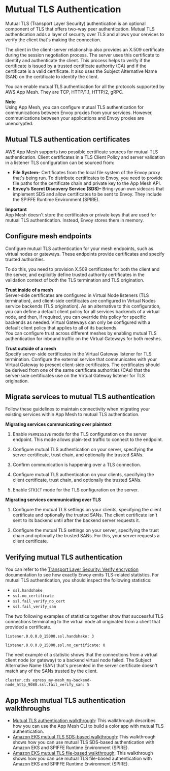 # Mutual TLS Authentication<a name="mutual-tls"></a>

Mutual TLS \(Transport Layer Security\) authentication is an optional component of TLS that offers two\-way peer authentication\. Mutual TLS authentication adds a layer of security over TLS and allows your services to verify the client that's making the connection\.

The client in the client\-server relationship also provides an X\.509 certificate during the session negotiation process\. The server uses this certificate to identify and authenticate the client\. This process helps to verify if the certificate is issued by a trusted certificate authority \(CA\) and if the certificate is a valid certificate\. It also uses the Subject Alternative Name \(SAN\) on the certificate to identify the client\. 

You can enable mutual TLS authentication for all the protocols supported by AWS App Mesh\. They are TCP, HTTP/1\.1, HTTP/2, gRPC\.

**Note**  
Using App Mesh, you can configure mutual TLS authentication for communications between Envoy proxies from your services\. However, communications between your applications and Envoy proxies are unencrypted\.

## Mutual TLS authentication certificates<a name="mtls-certificates"></a>

AWS App Mesh supports two possible certificate sources for mutual TLS authentication\. Client certificates in a TLS Client Policy and server validation in a listener TLS configuration can be sourced from:
+ **File System–** Certificates from the local file system of the Envoy proxy that's being run\. To distribute certificates to Envoy, you need to provide file paths for the certificate chain and private key to the App Mesh API\.
+ **Envoy’s Secret Discovery Service \(SDS\)–** Bring\-your\-own sidecars that implement SDS and allow certificates to be sent to Envoy\. They include the SPIFFE Runtime Environment \(SPIRE\)\. 

**Important**  
App Mesh doesn't store the certificates or private keys that are used for mutual TLS authentication\. Instead, Envoy stores them in memory\.

## Configure mesh endpoints<a name="mtls-configure-mesh-endpoints"></a>

Configure mutual TLS authentication for your mesh endpoints, such as virtual nodes or gateways\. These endpoints provide certificates and specify trusted authorities\.

To do this, you need to provision X\.509 certificates for both the client and the server, and explicitly define trusted authority certificates in the validation context of both the TLS termination and TLS origination\.

**Trust inside of a mesh**  
Server\-side certificates are configured in Virtual Node listeners \(TLS termination\), and client\-side certificates are configured in Virtual Nodes service backends \(TLS origination\)\. As an alternative to this configuration, you can define a default client policy for all services backends of a virtual node, and then, if required, you can override this policy for specific backends as needed\. Virtual Gateways can only be configured with a default client policy that applies to all of its backends\.  
You can configure trust across different meshes by enabling mutual TLS authentication for inbound traffic on the Virtual Gateways for both meshes\.

**Trust outside of a mesh**  
Specify server\-side certificates in the Virtual Gateway listener for TLS termination\. Configure the external service that communicates with your Virtual Gateway to present client\-side certificates\. The certificates should be derived from one of the same certificate authorities \(CAs\) that the server\-side certificates use on the Virtual Gateway listener for TLS origination\.

## Migrate services to mutual TLS authentication<a name="mtls-migrating-services"></a>

Follow these guidelines to maintain connectivity when migrating your existing services within App Mesh to mutual TLS authentication\.

**Migrating services communicating over plaintext**

1. Enable `PERMISSIVE` mode for the TLS configuration on the server endpoint\. This mode allows plain\-text traffic to connect to the endpoint\.

1. Configure mutual TLS authentication on your server, specifying the server certificate, trust chain, and optionally the trusted SANs\.

1. Confirm communication is happening over a TLS connection\.

1. Configure mutual TLS authentication on your clients, specifying the client certificate, trust chain, and optionally the trusted SANs\.

1. Enable `STRICT` mode for the TLS configuration on the server\.

**Migrating services communicating over TLS**

1. Configure the mutual TLS settings on your clients, specifying the client certificate and optionally the trusted SANs\. The client certificate isn't sent to its backend until after the backend server requests it\.

1. Configure the mutual TLS settings on your server, specifying the trust chain and optionally the trusted SANs\. For this, your server requests a client certificate\.

## Verifying mutual TLS authentication<a name="mtls-verification"></a>

You can refer to the [Transport Layer Security: Verify encryption](https://docs.aws.amazon.com/app-mesh/latest/userguide/tls.html#verify-encryption) documentation to see how exactly Envoy emits TLS\-related statistics\. For mutual TLS authentication, you should inspect the following statistics:
+ `ssl.handshake`
+ `ssl.no_certificate`
+ `ssl.fail_verify_no_cert`
+ `ssl.fail_verify_san`

The two following examples of statistics together show that successful TLS connections terminating to the virtual node all originated from a client that provided a certificate\.

```
listener.0.0.0.0_15000.ssl.handshake: 3
```

```
listener.0.0.0.0_15000.ssl.no_certificate: 0
```

The next example of a statistic shows that the connections from a virtual client node \(or gateway\) to a backend virtual node failed\. The Subject Alternative Name \(SAN\) that's presented in the server certificate doesn't match any of the SANs trusted by the client\.

```
cluster.cds_egress_my-mesh_my-backend-node_http_9080.ssl.fail_verify_san: 5
```

## App Mesh mutual TLS authentication walkthroughs<a name="mtls-walkthrough"></a>
+  [Mutual TLS authentication walkthrough](https://github.com/aws/aws-app-mesh-examples/tree/master/walkthroughs/howto-mutual-tls-file-provided): This walkthrough describes how you can use the App Mesh CLI to build a color app with mutual TLS authentication\. 
+  [Amazon EKS mutual TLS SDS\-based walkthrough](https://github.com/aws/aws-app-mesh-examples/tree/master/walkthroughs/howto-k8s-mtls-sds-based): This walkthrough shows how you can use mutual TLS SDS\-based authentication with Amazon EKS and SPIFFE Runtime Environment \(SPIRE\)\. 
+  [Amazon EKS mutual TLS file\-based walkthrough](https://github.com/aws/aws-app-mesh-examples/tree/master/walkthroughs/howto-k8s-mtls-file-based): This walkthrough shows how you can use mutual TLS file\-based authentication with Amazon EKS and SPIFFE Runtime Environment \(SPIRE\)\. 